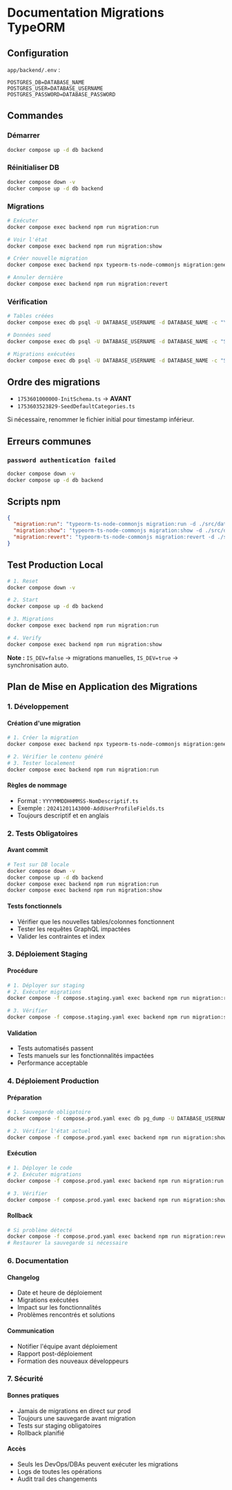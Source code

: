 # Documentation Migrations TypeORM

## Configuration

`app/backend/.env` :
```env
POSTGRES_DB=DATABASE_NAME
POSTGRES_USER=DATABASE_USERNAME
POSTGRES_PASSWORD=DATABASE_PASSWORD
```

## Commandes

### Démarrer
```bash
docker compose up -d db backend
```

### Réinitialiser DB
```bash
docker compose down -v
docker compose up -d db backend
```

### Migrations
```bash
# Exécuter
docker compose exec backend npm run migration:run

# Voir l'état
docker compose exec backend npm run migration:show

# Créer nouvelle migration
docker compose exec backend npx typeorm-ts-node-commonjs migration:generate src/database/migrations/NomMigration -d ./src/database/config/datasource.ts

# Annuler dernière
docker compose exec backend npm run migration:revert
```

### Vérification
```bash
# Tables créées
docker compose exec db psql -U DATABASE_USERNAME -d DATABASE_NAME -c "\dt"

# Données seed
docker compose exec db psql -U DATABASE_USERNAME -d DATABASE_NAME -c "SELECT * FROM category;"

# Migrations exécutées
docker compose exec db psql -U DATABASE_USERNAME -d DATABASE_NAME -c "SELECT * FROM migrations ORDER BY timestamp;"
```

## Ordre des migrations

- `1753601000000-InitSchema.ts` → **AVANT**
- `1753603523829-SeedDefaultCategories.ts`

Si nécessaire, renommer le fichier initial pour timestamp inférieur.

## Erreurs communes

### `password authentication failed`
```bash
docker compose down -v
docker compose up -d db backend
```

## Scripts npm

```json
{
  "migration:run": "typeorm-ts-node-commonjs migration:run -d ./src/database/config/datasource.ts",
  "migration:show": "typeorm-ts-node-commonjs migration:show -d ./src/database/config/datasource.ts",
  "migration:revert": "typeorm-ts-node-commonjs migration:revert -d ./src/database/config/datasource.ts"
}
```

## Test Production Local

```bash
# 1. Reset
docker compose down -v

# 2. Start
docker compose up -d db backend

# 3. Migrations
docker compose exec backend npm run migration:run

# 4. Verify
docker compose exec backend npm run migration:show
```

**Note :** `IS_DEV=false` → migrations manuelles, `IS_DEV=true` → synchronisation auto.

## Plan de Mise en Application des Migrations

### 1. Développement

#### Création d'une migration
```bash
# 1. Créer la migration
docker compose exec backend npx typeorm-ts-node-commonjs migration:generate src/database/migrations/NomDescriptif -d ./src/database/config/datasource.ts

# 2. Vérifier le contenu généré
# 3. Tester localement
docker compose exec backend npm run migration:run
```

#### Règles de nommage
- Format : `YYYYMMDDHHMMSS-NomDescriptif.ts`
- Exemple : `20241201143000-AddUserProfileFields.ts`
- Toujours descriptif et en anglais

### 2. Tests Obligatoires

#### Avant commit
```bash
# Test sur DB locale
docker compose down -v
docker compose up -d db backend
docker compose exec backend npm run migration:run
docker compose exec backend npm run migration:show
```

#### Tests fonctionnels
- Vérifier que les nouvelles tables/colonnes fonctionnent
- Tester les requêtes GraphQL impactées
- Valider les contraintes et index

### 3. Déploiement Staging

#### Procédure
```bash
# 1. Déployer sur staging
# 2. Exécuter migrations
docker compose -f compose.staging.yaml exec backend npm run migration:run

# 3. Vérifier
docker compose -f compose.staging.yaml exec backend npm run migration:show
```

#### Validation
- Tests automatisés passent
- Tests manuels sur les fonctionnalités impactées
- Performance acceptable

### 4. Déploiement Production

#### Préparation
```bash
# 1. Sauvegarde obligatoire
docker compose -f compose.prod.yaml exec db pg_dump -U DATABASE_USERNAME DATABASE_NAME > backup_$(date +%Y%m%d_%H%M%S).sql

# 2. Vérifier l'état actuel
docker compose -f compose.prod.yaml exec backend npm run migration:show
```

#### Exécution
```bash
# 1. Déployer le code
# 2. Exécuter migrations
docker compose -f compose.prod.yaml exec backend npm run migration:run

# 3. Vérifier
docker compose -f compose.prod.yaml exec backend npm run migration:show
```

#### Rollback
```bash
# Si problème détecté
docker compose -f compose.prod.yaml exec backend npm run migration:revert
# Restaurer la sauvegarde si nécessaire
```

### 6. Documentation

#### Changelog
- Date et heure de déploiement
- Migrations exécutées
- Impact sur les fonctionnalités
- Problèmes rencontrés et solutions

#### Communication
- Notifier l'équipe avant déploiement
- Rapport post-déploiement
- Formation des nouveaux développeurs

### 7. Sécurité

#### Bonnes pratiques
- Jamais de migrations en direct sur prod
- Toujours une sauvegarde avant migration
- Tests sur staging obligatoires
- Rollback planifié

#### Accès
- Seuls les DevOps/DBAs peuvent exécuter les migrations
- Logs de toutes les opérations
- Audit trail des changements
